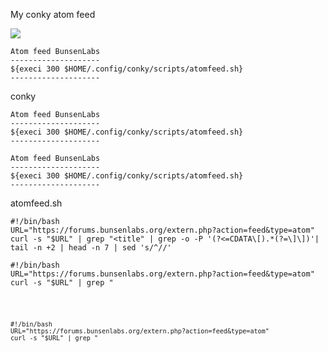 My conky atom feed

<img src="https://skandyns.github.io/img/atom-feed.png"/>


<pre><code class="nohighlight">Atom feed BunsenLabs
--------------------
${execi 300 $HOME/.config/conky/scripts/atomfeed.sh}
--------------------</code></pre>


conky
<pre><code class="html">Atom feed BunsenLabs
--------------------
${execi 300 $HOME/.config/conky/scripts/atomfeed.sh}
--------------------</code></pre>


```
Atom feed BunsenLabs
--------------------
${execi 300 $HOME/.config/conky/scripts/atomfeed.sh}
--------------------
```
atomfeed.sh
```
#!/bin/bash
URL="https://forums.bunsenlabs.org/extern.php?action=feed&type=atom"
curl -s "$URL" | grep "<title" | grep -o -P '(?<=CDATA\[).*(?=\]\])'| tail -n +2 | head -n 7 | sed 's/^//'
```

<link rel="stylesheet" href="/css/solarized-dark.css">
<script src="/js/highlight.pack.js"></script>
<script>hljs.initHighlightingOnLoad();</script>


<pre><code class="plaintext">#!/bin/bash
URL="https://forums.bunsenlabs.org/extern.php?action=feed&type=atom"
curl -s "$URL" | grep "<title" | grep -o -P '(?<=CDATA\[).*(?=\]\])'| tail -n +2 | head -n 7 | sed 's/^//'</code></pre>


<pre><code class="nohighlight">#!/bin/bash
URL="https://forums.bunsenlabs.org/extern.php?action=feed&type=atom"
curl -s "$URL" | grep "<title" | grep -o -P '(?<=CDATA\[).*(?=\]\])'| tail -n +2 | head -n 7 | sed 's/^//'</code></pre>
